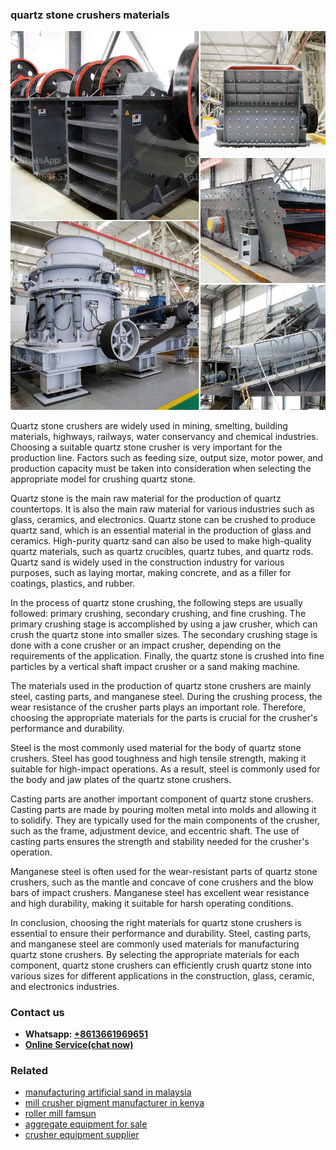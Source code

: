 <h3>quartz stone crushers materials</h3><img src='1706754072.jpg' alt=''><p>Quartz stone crushers are widely used in mining, smelting, building materials, highways, railways, water conservancy and chemical industries. Choosing a suitable quartz stone crusher is very important for the production line. Factors such as feeding size, output size, motor power, and production capacity must be taken into consideration when selecting the appropriate model for crushing quartz stone.</p><p>Quartz stone is the main raw material for the production of quartz countertops. It is also the main raw material for various industries such as glass, ceramics, and electronics. Quartz stone can be crushed to produce quartz sand, which is an essential material in the production of glass and ceramics. High-purity quartz sand can also be used to make high-quality quartz materials, such as quartz crucibles, quartz tubes, and quartz rods. Quartz sand is widely used in the construction industry for various purposes, such as laying mortar, making concrete, and as a filler for coatings, plastics, and rubber.</p><p>In the process of quartz stone crushing, the following steps are usually followed: primary crushing, secondary crushing, and fine crushing. The primary crushing stage is accomplished by using a jaw crusher, which can crush the quartz stone into smaller sizes. The secondary crushing stage is done with a cone crusher or an impact crusher, depending on the requirements of the application. Finally, the quartz stone is crushed into fine particles by a vertical shaft impact crusher or a sand making machine.</p><p>The materials used in the production of quartz stone crushers are mainly steel, casting parts, and manganese steel. During the crushing process, the wear resistance of the crusher parts plays an important role. Therefore, choosing the appropriate materials for the parts is crucial for the crusher's performance and durability.</p><p>Steel is the most commonly used material for the body of quartz stone crushers. Steel has good toughness and high tensile strength, making it suitable for high-impact operations. As a result, steel is commonly used for the body and jaw plates of the quartz stone crushers.</p><p>Casting parts are another important component of quartz stone crushers. Casting parts are made by pouring molten metal into molds and allowing it to solidify. They are typically used for the main components of the crusher, such as the frame, adjustment device, and eccentric shaft. The use of casting parts ensures the strength and stability needed for the crusher's operation.</p><p>Manganese steel is often used for the wear-resistant parts of quartz stone crushers, such as the mantle and concave of cone crushers and the blow bars of impact crushers. Manganese steel has excellent wear resistance and high durability, making it suitable for harsh operating conditions.</p><p>In conclusion, choosing the right materials for quartz stone crushers is essential to ensure their performance and durability. Steel, casting parts, and manganese steel are commonly used materials for manufacturing quartz stone crushers. By selecting the appropriate materials for each component, quartz stone crushers can efficiently crush quartz stone into various sizes for different applications in the construction, glass, ceramic, and electronics industries.</p><h3>Contact us</h3><ul><li><strong>Whatsapp:&nbsp;<a href="https://wa.me/8613661969651">+8613661969651</a></strong></li><li><a href="https://swt.shibang-china.com/?git&amp;zhl&amp;quartz stone crushers materials"><strong>Online Service(chat now)</strong></a></li></ul><h3>Related</h3><ul><li><a href='manufacturing artificial sand in malaysia.md'>manufacturing artificial sand in malaysia</a></li><li><a href='mill crusher pigment manufacturer in kenya.md'>mill crusher pigment manufacturer in kenya</a></li><li><a href='roller mill famsun.md'>roller mill famsun</a></li><li><a href='aggregate equipment for sale.md'>aggregate equipment for sale</a></li><li><a href='crusher equipment supplier.md'>crusher equipment supplier</a></li></ul>